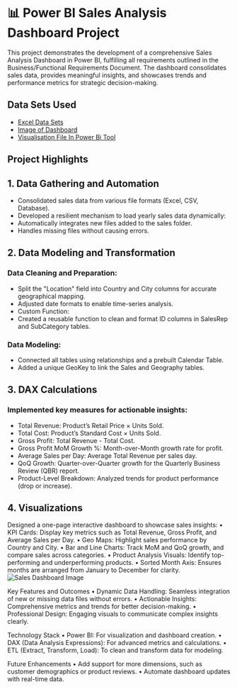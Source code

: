 # 📊 Power BI Sales Analysis Dashboard Project
This project demonstrates the development of a comprehensive Sales Analysis Dashboard in Power BI, fulfilling all requirements outlined in the Business/Functional Requirements Document. The dashboard consolidates sales data, provides meaningful insights, and showcases trends and performance metrics for strategic decision-making.

## Data Sets Used
 - <a href="https://github.com/ridumjeetsingh/Data-Analysis-Sales-Report/blob/main/Data%20Set.zip"> Excel Data Sets </a> 
 - <a href="https://github.com/ridumjeetsingh/Data-Analysis-Sales-Report/blob/main/Sales%20Dashboard%20Image.png"> Image of Dashboard </a> 
 - <a href="https://github.com/ridumjeetsingh/Data-Analysis-Sales-Report/blob/main/Report_of_project.pbix"> Visualisation File In Power Bi Tool </a> 
 
## Project Highlights
## 1. Data Gathering and Automation
-	Consolidated sales data from various file formats (Excel, CSV, Database).
-	Developed a resilient mechanism to load yearly sales data dynamically:
-	Automatically integrates new files added to the sales folder.
-	Handles missing files without causing errors.

## 2. Data Modeling and Transformation
### Data Cleaning and Preparation:
-	Split the "Location" field into Country and City columns for accurate geographical mapping.
-	Adjusted date formats to enable time-series analysis.
-	Custom Function:
-	Created a reusable function to clean and format ID columns in SalesRep and SubCategory tables.
### Data Modeling:
-	Connected all tables using relationships and a prebuilt Calendar Table.
-	Added a unique GeoKey to link the Sales and Geography tables.

## 3. DAX Calculations
### 	Implemented key measures for actionable insights:
-	Total Revenue: Product’s Retail Price × Units Sold.
-	Total Cost: Product’s Standard Cost × Units Sold.
-	Gross Profit: Total Revenue - Total Cost.
-	Gross Profit MoM Growth %: Month-over-Month growth rate for profit.
-	Average Sales per Day: Average Total Revenue per sales day.
-	QoQ Growth: Quarter-over-Quarter growth for the Quarterly Business Review (QBR) report.
-	Product-Level Breakdown: Analyzed trends for product performance (drop or increase).

## 4. Visualizations
Designed a one-page interactive dashboard to showcase sales insights:
•	KPI Cards: Display key metrics such as Total Revenue, Gross Profit, and Average Sales per Day.
•	Geo Maps: Highlight sales performance by Country and City.
•	Bar and Line Charts: Track MoM and QoQ growth, and compare sales across categories.
•	Product Analysis Visuals: Identify top-performing and underperforming products.
•	Sorted Month Axis: Ensures months are arranged from January to December for clarity.
![Sales Dashboard Image](https://github.com/user-attachments/assets/5ab86533-3fa5-4cbe-baee-81aad552b17f)


Key Features and Outcomes
•	Dynamic Data Handling: Seamless integration of new or missing data files without errors.
•	Actionable Insights: Comprehensive metrics and trends for better decision-making.
•	Professional Design: Engaging visuals to communicate complex insights clearly.

Technology Stack
•	Power BI: For visualization and dashboard creation.
•	DAX (Data Analysis Expressions): For advanced metrics and calculations.
•	ETL (Extract, Transform, Load): To clean and transform data for modeling.

Future Enhancements
•	Add support for more dimensions, such as customer demographics or product reviews.
•	Automate dashboard updates with real-time data.


